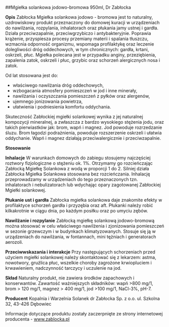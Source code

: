 ##Mgiełka solankowa jodowo-bromowa 950ml, Dr Zabłocka

**Opis** Zabłocka Mgiełka solankowa jodowo - bromowa jest to naturalny, uzdrowiskowy produkt przeznaczony do domowej kuracji w urządzeniach do nawilżania, rozpylania, inhalatorach oraz płukania jamy ustnej i gardła.
Działa przeciwzapalnie, przeciwgrzybiczo i antybakteryjnie. Poprawia krążenie, przyspiesza procesy przemiany materii i spalania tłuszczu, wzmacnia odporność organizmu, wspomaga profilaktykę oraz leczenie dolegliwości dróg oddechowych, w tym chronicznych: gardła, krtani, oskrzeli, płuc. Mgiełka polecana jest w przypadku anginy, przeziębienia, zapalenia zatok, oskrzeli i płuc, grzybic oraz schorzeń alergicznych nosa i zatok.

Od lat stosowana jest do:

- właściwego nawilżania dróg oddechowych,
- wzbogacania atmosfery pomieszczeń w jod i inne minerały,
- nawilżania i oczyszczania pomieszczeń z pyłków oraz alergenów,
- ujemnego jonizowania powietrza,
- ułatwienia i podniesienia komfortu oddychania.

Skuteczność Zabłockiej mgiełki solankowej wynika z jej naturalnej kompozycji mineralnej, a zwłaszcza z bardzo wysokiego stężenia jodu, oraz takich pierwiastków jak: brom, wapń i magnez. Jod powoduje rozrzedzanie śluzu. Brom łagodzi podrażnienia, powoduje rozszerzenie oskrzeli i ułatwia oddychanie. Wapń i magnez działają przeciwalergicznie i przeciwzapalnie.

**Stosowanie**

**Inhalacje** W warunkach domowych do zabiegu stosujemy najczęściej roztwory fizjologiczne o stężeniu ok. 1%. Otrzymamy go rozcieńczając Zabłocką Mgiełkę Solankowa z wodą w proporcji 1 do 2. Silniej działa Zabłocka Mgiełka Solankowa stosowana bez rozcieńczania. Inhalację przeprowadzamy w urządzeniach do tego przeznaczonych tzn. inhalatorach i nebulizatorach lub wdychając opary zagotowanej Zabłockiej Mgiełki solankowej.

**Płukanie ust i gardła** Zabłocka mgiełka solankowa daje znakomite efekty w profilaktyce schorzeń gardła i przyzębia oraz aft. Płukanki należy robić kilkakrotnie w ciągu dnia, po każdym posiłku oraz po umyciu zębów.

**Nawilżanie i rozpylanie** Zabłocką mgiełkę solankową jodowo-bromową można stosować w celu właściwego nawilżenia i zjonizowania pomieszczeń w sezonie grzewczym i w budynkach klimatyzowanych. Stosuje się ją w urządzeniach do nawilżania, w fontannach, mini tężniach i generatorach aerozoli.

**Przeciwwskazania i interakcje** Przy następujących schorzeniach przed użyciem mgiełki solankowej należy skontaktować się z lekarzem: astma, nowotwory, gruźlica płuc, wszelkie choroby zagrożone krwiopluciem i krwawieniem, nadczynność tarczycy i uczulenie na jod.

**Skład** Naturalny produkt, nie zawiera środków zapachowych i konserwantów. Zawartość ważniejszych składników: wapń >800 mg/1, brom > 120 mg/1, magnez > 400 mg/1, jod >100 mg/1, NaCl-3%, pH-7.

**Producent** Kopalnia i Warzelnia Solanek dr Zabłocka Sp. z o.o.
ul. Szkolna 32, 43-426 Dębowiec

Informacje dotyczące produktu zostały zaczerpnięte ze strony internetowej producenta - www.zablocka.pl
